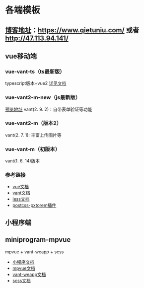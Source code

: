 # 各端模板

## [博客地址](https://www.qietuniu.com/)：https://www.qietuniu.com/ 或者 http://47.113.94.141/

## vue移动端

### vue-vant-ts（ts最新版）

typescript版本+vue2
[详见文档](https://github.com/qietuniu/ct-template/tree/master/vue-vant-ts)

### vue-vant2-m-new（js最新版）

[预览地址](http://www.vant.qietuniu.com)
vant(2. 9. 2)：自带表单验证等功能

### vue-vant2-m（版本2）

vant(2. 7. 1): 丰富上传图片等

### vue-vant-m（初版本）

vant(1. 6. 14)版本

### 参考链接

* [vue文档](https://cn.vuejs.org/)
* [vant文档](https://vant-contrib.gitee.io/vant/#/zh-CN/)
* [less文档](https://less.bootcss.com/)
* [postcss-pxtorem插件](https://www.npmjs.com/package/postcss-pxtorem)

## 小程序端

## miniprogram-mpvue
mpvue + vant-weapp + scss

* [小程序文档](https://developers.weixin.qq.com/miniprogram/dev/component/)
* [mpvue文档](http://mpvue.com/)
* [vant-weapp文档](https://vant-contrib.gitee.io/vant-weapp/#/intro)
* [scss文档](https://www.sass.hk/)
